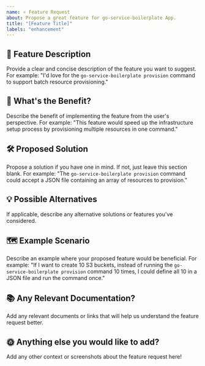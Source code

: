 ```yaml
---
name: ⭐ Feature Request
about: Propose a great feature for go-service-boilerplate App.
title: "[Feature Title]"
labels: "enhancement"
---
```


## 🌟 Feature Description
Provide a clear and concise description of the feature you want to suggest.
For example: "I'd love for the `go-service-boilerplate provision` command to support batch resource provisioning."

## 🚀 What's the Benefit?
Describe the benefit of implementing the feature from the user's perspective.
For example: "This feature would speed up the infrastructure setup process by provisioning multiple resources in one command."

## 🛠️ Proposed Solution
Propose a solution if you have one in mind. If not, just leave this section blank.
For example: "The `go-service-boilerplate provision` command could accept a JSON file containing an array of resources to provision."

## 💡 Possible Alternatives
If applicable, describe any alternative solutions or features you've considered.

## 🗺️ Example Scenario
Describe an example where your proposed feature would be beneficial.
For example: "If I want to create 10 S3 buckets, instead of running the `go-service-boilerplate provision` command 10 times, I could define all 10 in a JSON file and run the command once."

## 📚 Any Relevant Documentation?
Add any relevant documents or links that will help us understand the feature request better.

## 🌞 Anything else you would like to add?
Add any other context or screenshots about the feature request here!
